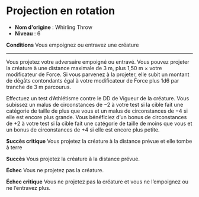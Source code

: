 # Projection en rotation

 * **Nom d'origine** : Whirling Throw
 * **Niveau** : 6


<p><strong>Conditions</strong> Vous empoignez ou entravez une créature</p>
<hr>
<p>Vous projetez votre adversaire empoigné ou entravé. Vous pouvez projeter la créature à une distance maximale de 3 m, plus 1,50 m × votre modificateur de Force. Si vous parvenez à la projeter, elle subit un montant de dégâts contondants égal à votre modificateur de Force plus 1d6 par tranche de 3 m parcourus.</p>
<p>Effectuez un test d’Athlétisme contre le DD de Vigueur de la créature. Vous subissez un malus de circonstances de −2 à votre test si la cible fait une catégorie de taille de plus que vous et un malus de circonstances de −4 si elle est encore plus grande. Vous bénéficiez d’un bonus de circonstances de +2 à votre test si la cible fait une catégorie de taille de moins que vous et un bonus de circonstances de +4 si elle est encore plus petite.</p>
<p><strong>Succès critique</strong> Vous projetez la créature à la distance prévue et elle tombe à terre</p>
<p><strong>Succès</strong>  Vous projetez la créature à la distance prévue.</p>
<p><strong>Échec</strong> Vous ne projetez pas la créature.</p>
<p><strong>Échec critique</strong>  Vous ne projetez pas la créature et vous ne l’empoignez ou ne l’entravez plus.</p>